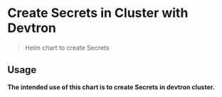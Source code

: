 # Create Secrets in Cluster with Devtron

> Helm chart to create Secrets

## Usage

**The intended use of this chart is to create Secrets in devtron cluster.**
